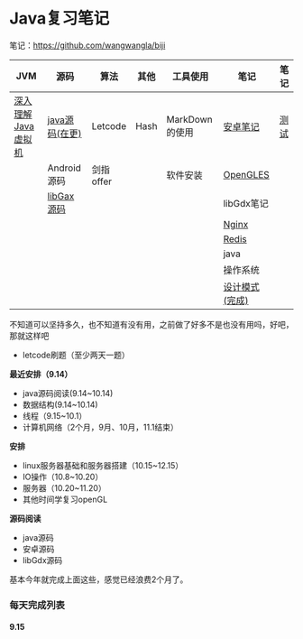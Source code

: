 # Java复习笔记
笔记：https://github.com/wangwangla/biji

| JVM                                                          | 源码                                                         | 算法      | 其他 | 工具使用       | 笔记                                                         | 笔记                                                         |
| ------------------------------------------------------------ | ------------------------------------------------------------ | --------- | ---- | -------------- | ------------------------------------------------------------ | ------------------------------------------------------------ |
| [深入理解Java虚拟机](https://github.com/wangwangla/qiuzhao/tree/master/jvm/%E6%B7%B1%E5%85%A5%E7%90%86%E8%A7%A3java%E8%99%9A%E6%8B%9F%E6%9C%BA) | [java源码(在更)](https://github.com/wangwangla/qiuzhao/tree/master/%E6%BA%90%E7%A0%81/java%E6%BA%90%E7%A0%81) | Letcode   | Hash | MarkDown的使用 | [安卓笔记](https://github.com/wangwangla/qiuzhao/tree/master/%E7%AC%94%E8%AE%B0/android%E7%AC%94%E8%AE%B0) | [测试](https://github.com/wangwangla/qiuzhao/tree/master/%E6%B5%8B%E8%AF%95) |
|                                                              | Android源码                                                  | 剑指offer |      | 软件安装       | [OpenGLES](https://github.com/wangwangla/qiuzhao/tree/master/%E7%AC%94%E8%AE%B0/%E8%AF%BB%E4%B9%A6%E7%AC%94%E8%AE%B0/OpenGLES) |                                                              |
|                                                              | [libGax源码](https://github.com/wangwangla/qiuzhao/blob/master/jvm/%E6%B7%B1%E5%85%A5%E7%90%86%E8%A7%A3java%E8%99%9A%E6%8B%9F%E6%9C%BA/%E7%AC%AC%E4%B8%80%E7%AB%A0%20%E6%A6%82%E8%BF%B0) |           |      |                | libGdx笔记                                                   |                                                              |
|                                                              |                                                              |           |      |                | [Nginx](https://github.com/wangwangla/qiuzhao/tree/master/%E7%AC%94%E8%AE%B0/%E8%AF%BB%E4%B9%A6%E7%AC%94%E8%AE%B0/Nginx) |                                                              |
|                                                              |                                                              |           |      |                | [Redis](https://github.com/wangwangla/qiuzhao/tree/master/%E7%AC%94%E8%AE%B0/Redis) |                                                              |
|                                                              |                                                              |           |      |                | java                                                         |                                                              |
|                                                              |                                                              |           |      |                | 操作系统                                                     |                                                              |
|                                                              |                                                              |           |      |                | [设计模式(完成)](https://github.com/wangwangla/qiuzhao/tree/master/%E7%AC%94%E8%AE%B0/%E8%AE%BE%E8%AE%A1%E6%A8%A1%E5%BC%8F) |                                                              |

不知道可以坚持多久，也不知道有没有用，之前做了好多不是也没有用吗，好吧，那就这样吧

- letcode刷题（至少两天一题）

**最近安排（9.14）**

- java源码阅读(9.14~10.14)
- 数据结构(9.14~10.14)
- 线程（9.15~10.1）
- 计算机网络（2个月，9月、10月，11.1结束）

**安排**

- linux服务器基础和服务器搭建（10.15~12.15）
- IO操作（10.8~10.20）
- 服务器（10.20~11.20）
- 其他时间学复习openGL

**源码阅读**

- java源码
- 安卓源码
- libGdx源码

基本今年就完成上面这些，感觉已经浪费2个月了。



### 每天完成列表

#### 9.15

